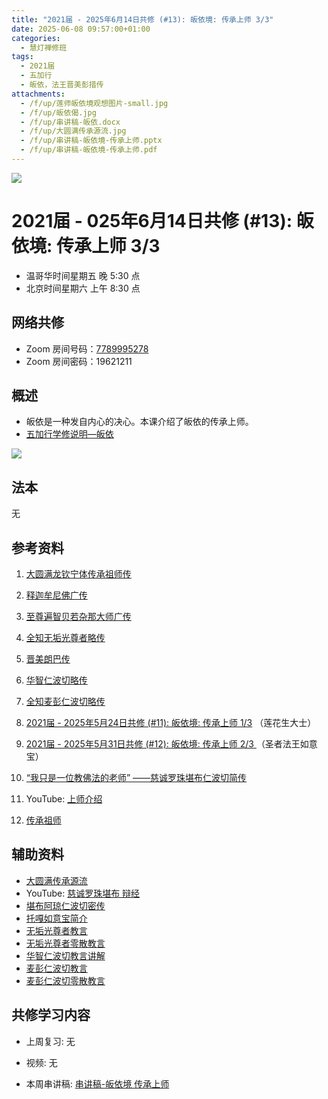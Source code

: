 ```yaml
---
title: "2021届 - 2025年6月14日共修 (#13): 皈依境: 传承上师 3/3"
date: 2025-06-08 09:57:00+01:00
categories:
  - 慧灯禅修班
tags:
  - 2021届
  - 五加行
  - 皈依，法王晋美彭措传
attachments:
  - /f/up/莲师皈依境观想图片-small.jpg
  - /f/up/皈依偈.jpg
  - /f/up/串讲稿-皈依.docx
  - /f/up/大圆满传承源流.jpg
  - /f/up/串讲稿-皈依境-传承上师.pptx
  - /f/up/串讲稿-皈依境-传承上师.pdf
---
```

![](/f/up/maxresdefault.jpg)

# 2021届 - 025年6月14日共修 (#13): 皈依境: 传承上师 3/3

* 温哥华时间星期五 晚 5:30 点
* 北京时间星期六 上午 8:30 点

## 网络共修

* Zoom 房间号码：[7789995278](https://zoom.us/j/7789995278)
* Zoom 房间密码：19621211

## 概述

* 皈依是一种发自内心的决心。本课介绍了皈依的传承上师。
* [](<>)[](<>)[](<>)[](<>)[](<>)[](<>)[](<>)[](<>)[](<>)[](https://fohuifayu.com/index.php/huideng-jiangtang/chanxiuke/zen-04/8656-zen04-gy)[五加行学修说明—皈依](https://fohuifayu.com/index.php/huideng-jiangtang/chanxiuke/zen-04/8656-zen04-gy) 

![](/f/up/皈依境.jpg)

## 法本

[](<>)[](<>)[](<>)[](https://huidengchanxiu.net/books/b3/)[](https://fohuifayu.com/index.php/huideng-zhiguang/huideng-series/si-ce)[](https://fohuifayu.com/index.php/huideng-zhiguang/huideng-series/si-ce/236-a00033)[](<>)无[](<>)[](<>)[](<>)[](<>)[](<>)[](<>)[](<>)[](<>)[](<>)[](<>)[](<>)

## 参考资料

1. [](/f/up/大圆满传承源流.jpg)[大圆满龙钦宁体传承祖师传](https://huidengvan.com/f/up/%E5%A4%A7%E5%9C%86%E6%BB%A1%E9%BE%99%E9%92%A6%E5%AE%81%E6%8F%90%E4%BC%A0%E6%89%BF%E7%A5%96%E5%B8%88%E4%BC%A0.pdf)
2. [释迦牟尼佛广传](https://huidengchanxiu.net/refs/cczj/blhl)
3. [](/f/up/大圆满传承源流.jpg)[至尊遍智贝若杂那大师广传](https://drive.google.com/drive/u/0/folders/1-09sMUR8FDY1grT0Lc9q4Ei5JPvL2SnF)
4. [全知无垢光尊者略传](https://huidengchanxiu.net/refs/cczj/wggzz)
5. [晋美朗巴传](https://huidengchanxiu.net/refs/cczj/jmlbzz)
6. [华智仁波切略传](https://huidengchanxiu.net/refs/cczj/hdrbq)
7. [全知麦彭仁波切略传](https://huidengchanxiu.net/refs/cczj/mprbq)
8. [2021届 - 2025年5月24日共修 (#11): 皈依境: 传承上师 1/3](https://huidengvan.com/posts/2025-05-06-2021%E5%B1%8A-2025%E5%B9%B45%E6%9C%8817%E6%97%A5%E5%85%B1%E4%BF%AE-10-%E7%9A%88%E4%BE%9D%E5%A2%83-%E4%BC%A0%E6%89%BF%E4%B8%8A%E5%B8%88-1-4/) （莲花生大士）
9. [2021届 - 2025年5月31日共修 (#12): 皈依境: 传承上师 2/3 ](https://huidengvan.com/posts/2025-05-06-2021%E5%B1%8A-2025%E5%B9%B45%E6%9C%8825%E6%97%A5%E5%85%B1%E4%BF%AE-11-%E7%9A%88%E4%BE%9D%E5%A2%83-%E4%BC%A0%E6%89%BF%E4%B8%8A%E5%B8%88-2-4/)（圣者法王如意宝）
10. [“我只是一位教佛法的老师”  ——慈诚罗珠堪布仁波切简传](https://fohuifayu.com/index.php/famai-chuancheng/luozhu-kanbu/8284-khenpo-biography)
11. YouTube: [上师介绍](https://www.youtube.com/playlist?list=PL7aUyQTIJqAhj-mUA0QFDVPr41m1OVNiz)
12. [传承祖师](https://www.xianmixuezi.com/%E4%BC%A0%E6%89%BF%E6%BA%90%E6%B5%81/%E4%BC%A0%E6%89%BF%E7%A5%96%E5%B8%88)

    [](https://www.youtube.com/watch?v=j3NGfYfKdS8)

## **辅助资料**

* [大圆满传承源流](/f/up/大圆满传承源流.jpg)
* YouTube: [慈诚罗珠堪布 辩经](https://www.youtube.com/watch?v=j3NGfYfKdS8)
* [堪布阿琼仁波切密传](https://huidengchanxiu.net/refs/cczj/aqrbq) 
* [托嘎如意宝简介](https://huidengchanxiu.net/refs/cczj/tgryb)
* [无垢光尊者教言](https://www.zhihuihai.net/%E6%85%A7%E6%B5%B7%E5%AE%9D%E8%97%8F/%E6%97%A0%E5%9E%A2%E5%85%89%E5%B0%8A%E8%80%85%E6%95%99%E8%A8%80)
* [](https://www.zhihuihai.net/%E6%85%A7%E6%B5%B7%E5%AE%9D%E8%97%8F/%E6%97%A0%E5%9E%A2%E5%85%89%E5%B0%8A%E8%80%85%E6%95%99%E8%A8%80)[无垢光尊者零散教言](https://drive.google.com/drive/folders/16J4n_yvzLUmoi1eSfkiAkjqyGrmSM_MJ)
* [华智仁波切教言讲解](https://drive.google.com/drive/folders/1a4vaQzDDlZYTJCxb2vOEJDl6s5hB66up)
* [麦彭仁波切教言](https://www.zhihuihai.net/%E6%85%A7%E6%B5%B7%E5%AE%9D%E8%97%8F/%E9%BA%A6%E5%BD%AD%E4%BB%81%E6%B3%A2%E5%88%87%E6%95%99%E8%A8%80)
* [麦彭仁波切零散教言](https://drive.google.com/drive/folders/1yc6tqt8VxH-5hlyhr3TBH6uYq2p20os0)

## 共修学习内容

* 上周复习: [](<>)[](<>)[](<>)[](<>)[](<>)[](<>)[](<>)[](/f/up/开显解脱道略释1-思考题.pptx)[](/f/up/开显解脱道略释2-思考题.pptx)[](/f/up/开显解脱道略释3-思考题.pptx)[](/f/up/开显解脱道略释4-思考题.pptx)[](https://fohuifayu.com/index.php/huideng-jiangtang/chanxiuke/zen-04/2542-l17092)无[](<>)[](<>)[](<>)[](<>)[](<>)[](<>)[](<>)[](<>)[](<>)[](<>)[](<>)
* 视频: [](<>)[](<>)[](<>)[](<>)[](<>)[](<>)[](<>)[](<>)[](<>)[](<>)[](<>)[](<>)无[](<>)[](<>)[](<>)[](<>)[](<>)[](<>)[](<>)[](<>)[](<>)[](<>)[](<>)
* 本周串讲稿: [串讲稿-皈依境 传承上师](/f/up/串讲稿-皈依境-传承上师.pdf)

  [](<>)[](<>)[](<>)[](<>)[](<>)[](<>)[](<>)[](<>)[](<>)[](<>)[](/f/up/串讲稿-皈依.docx)
